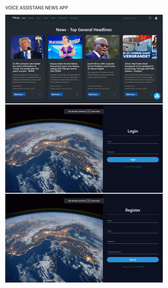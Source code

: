 VOİCE ASSİSTANS NEWS APP

![Alt text](<Screenshot 2024-01-30 213253.png>)   
![Alt text](<Screenshot 2024-01-30 213305.png>)    ![Alt text](<Screenshot 2024-01-30 213314.png>)

